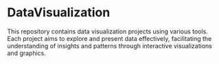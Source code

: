 # DataVisualization
This repository contains data visualization projects using various tools. Each project aims to explore and present data effectively, facilitating the understanding of insights and patterns through interactive visualizations and graphics.
